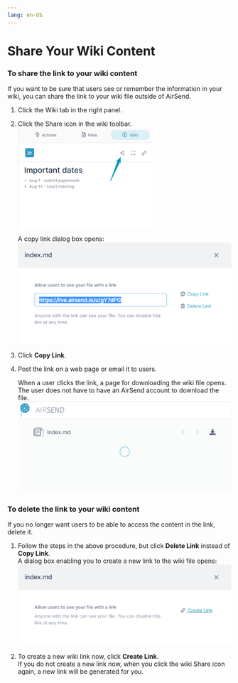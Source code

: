 ```yaml
---
lang: en-US
---
```


# Share Your Wiki Content

### To share the link to your wiki content

If you want to be sure that users see or remember the information in your wiki, you can share the link to your wiki file outside of AirSend.

1.  Click the Wiki tab in the right panel.
2.  Click the Share icon in the wiki toolbar.  
    ![Share icon in wiki](../assets/wiki/share-your-wiki-content/share-icon-in-wiki.png)  
      
    A copy link dialog box opens:  
    ![](../assets/wiki/share-your-wiki-content/copy-delete-wiki-link-dialog-box.png)  
      
    
3.  Click **Copy Link**.
4.  Post the link on a web page or email it to users.  
      
    When a user clicks the link, a page for downloading the wiki file opens. The user does not have to have an AirSend account to download the file.  
    ![Page for downloading wiki md file.](../assets/wiki/share-your-wiki-content/page-for-downloading-wiki-md-file.png)

### To delete the link to your wiki content

If you no longer want users to be able to access the content in the link, delete it.

1.  Follow the steps in the above procedure, but click **Delete Link** instead of **Copy Link**.  
    A dialog box enabling you to create a new link to the wiki file opens:  
    ![Create new wiki link window](../assets/wiki/share-your-wiki-content/create-new-wiki-link-window.png)  
      
    
2.  To create a new wiki link now, click **Create Link**.  
    If you do not create a new link now, when you click the wiki Share icon again, a new link will be generated for you.